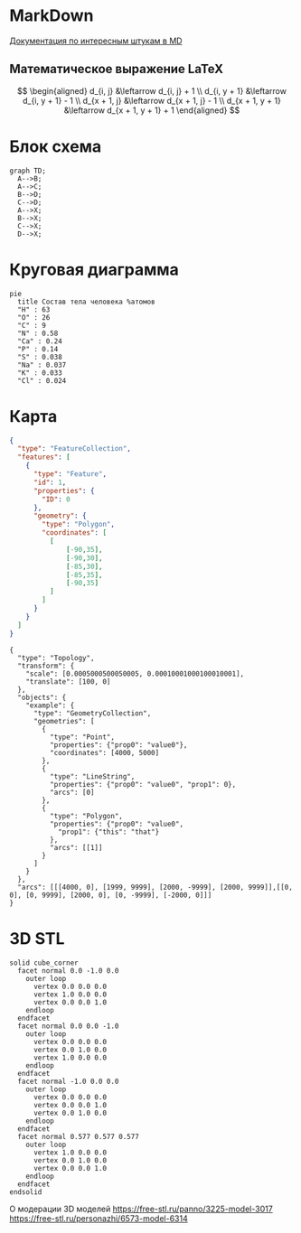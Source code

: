 # MarkDown
[Документация по интересным штукам в MD](https://docs.github.com/ru/repositories/working-with-files/using-files/working-with-non-code-files#3d-file-viewer)


## Математическое выражение LaTeX
$$
\begin{aligned}
d_{i, j} &\leftarrow d_{i, j} + 1 \\
d_{i, y + 1} &\leftarrow d_{i, y + 1} - 1 \\
d_{x + 1, j} &\leftarrow d_{x + 1, j} - 1 \\
d_{x + 1, y + 1} &\leftarrow d_{x + 1, y + 1} + 1
\end{aligned}
$$

# Блок схема
```mermaid
graph TD;
  A-->B;
  A-->C;
  B-->D;
  C-->D;
  A-->X;
  B-->X;
  C-->X;
  D-->X;
```
# Круговая диаграмма
```mermaid
pie
  title Состав тела человека %атомов
  "H" : 63
  "O" : 26
  "C" : 9
  "N" : 0.58
  "Ca" : 0.24
  "P" : 0.14
  "S" : 0.038
  "Na" : 0.037
  "K" : 0.033
  "Cl" : 0.024
```


# Карта
```geojson
{
  "type": "FeatureCollection",
  "features": [
    {
      "type": "Feature",
      "id": 1,
      "properties": {
        "ID": 0
      },
      "geometry": {
        "type": "Polygon",
        "coordinates": [
          [
              [-90,35],
              [-90,30],
              [-85,30],
              [-85,35],
              [-90,35]
          ]
        ]
      }
    }
  ]
}
```

```topojson
{
  "type": "Topology",
  "transform": {
    "scale": [0.0005000500050005, 0.00010001000100010001],
    "translate": [100, 0]
  },
  "objects": {
    "example": {
      "type": "GeometryCollection",
      "geometries": [
        {
          "type": "Point",
          "properties": {"prop0": "value0"},
          "coordinates": [4000, 5000]
        },
        {
          "type": "LineString",
          "properties": {"prop0": "value0", "prop1": 0},
          "arcs": [0]
        },
        {
          "type": "Polygon",
          "properties": {"prop0": "value0",
            "prop1": {"this": "that"}
          },
          "arcs": [[1]]
        }
      ]
    }
  },
  "arcs": [[[4000, 0], [1999, 9999], [2000, -9999], [2000, 9999]],[[0, 0], [0, 9999], [2000, 0], [0, -9999], [-2000, 0]]]
}
```

# 3D STL
```stl
solid cube_corner
  facet normal 0.0 -1.0 0.0
    outer loop
      vertex 0.0 0.0 0.0
      vertex 1.0 0.0 0.0
      vertex 0.0 0.0 1.0
    endloop
  endfacet
  facet normal 0.0 0.0 -1.0
    outer loop
      vertex 0.0 0.0 0.0
      vertex 0.0 1.0 0.0
      vertex 1.0 0.0 0.0
    endloop
  endfacet
  facet normal -1.0 0.0 0.0
    outer loop
      vertex 0.0 0.0 0.0
      vertex 0.0 0.0 1.0
      vertex 0.0 1.0 0.0
    endloop
  endfacet
  facet normal 0.577 0.577 0.577
    outer loop
      vertex 1.0 0.0 0.0
      vertex 0.0 1.0 0.0
      vertex 0.0 0.0 1.0
    endloop
  endfacet
endsolid
```

<script src="https://embed.github.com/view/3d/skalnik/secret-bear-clip/master/stl/clip.stl"></script>
<script src="https://embed.github.com/view/3d/skalnik/secret-bear-clip/master/stl/clip.stl?height=300&width=500"></script>

О модерации 3D моделей
https://free-stl.ru/panno/3225-model-3017
https://free-stl.ru/personazhi/6573-model-6314
